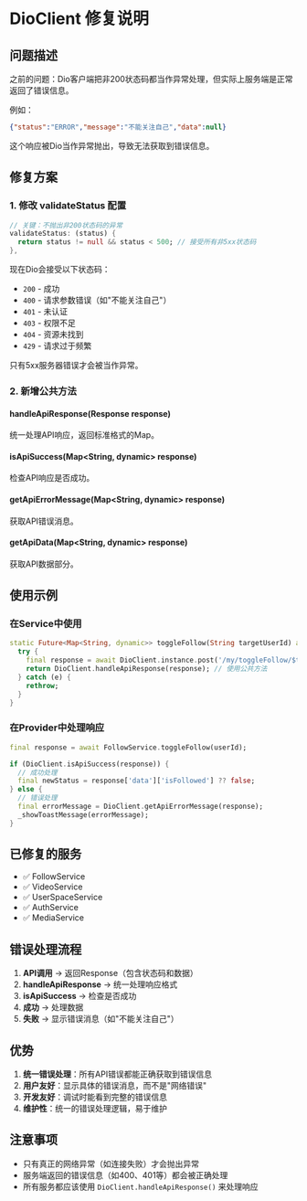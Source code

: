 # DioClient 修复说明

## 问题描述

之前的问题：Dio客户端把非200状态码都当作异常处理，但实际上服务端是正常返回了错误信息。

例如：
```json
{"status":"ERROR","message":"不能关注自己","data":null}
```

这个响应被Dio当作异常抛出，导致无法获取到错误信息。

## 修复方案

### 1. 修改 validateStatus 配置

```dart
// 关键：不抛出非200状态码的异常
validateStatus: (status) {
  return status != null && status < 500; // 接受所有非5xx状态码
},
```

现在Dio会接受以下状态码：
- `200` - 成功
- `400` - 请求参数错误（如"不能关注自己"）
- `401` - 未认证
- `403` - 权限不足
- `404` - 资源未找到
- `429` - 请求过于频繁

只有5xx服务器错误才会被当作异常。

### 2. 新增公共方法

#### handleApiResponse(Response response)
统一处理API响应，返回标准格式的Map。

#### isApiSuccess(Map<String, dynamic> response)
检查API响应是否成功。

#### getApiErrorMessage(Map<String, dynamic> response)
获取API错误消息。

#### getApiData(Map<String, dynamic> response)
获取API数据部分。

## 使用示例

### 在Service中使用

```dart
static Future<Map<String, dynamic>> toggleFollow(String targetUserId) async {
  try {
    final response = await DioClient.instance.post('/my/toggleFollow/$targetUserId');
    return DioClient.handleApiResponse(response); // 使用公共方法
  } catch (e) {
    rethrow;
  }
}
```

### 在Provider中处理响应

```dart
final response = await FollowService.toggleFollow(userId);

if (DioClient.isApiSuccess(response)) {
  // 成功处理
  final newStatus = response['data']['isFollowed'] ?? false;
} else {
  // 错误处理
  final errorMessage = DioClient.getApiErrorMessage(response);
  _showToastMessage(errorMessage);
}
```

## 已修复的服务

- ✅ FollowService
- ✅ VideoService  
- ✅ UserSpaceService
- ✅ AuthService
- ✅ MediaService

## 错误处理流程

1. **API调用** → 返回Response（包含状态码和数据）
2. **handleApiResponse** → 统一处理响应格式
3. **isApiSuccess** → 检查是否成功
4. **成功** → 处理数据
5. **失败** → 显示错误消息（如"不能关注自己"）

## 优势

1. **统一错误处理**：所有API错误都能正确获取到错误信息
2. **用户友好**：显示具体的错误消息，而不是"网络错误"
3. **开发友好**：调试时能看到完整的错误信息
4. **维护性**：统一的错误处理逻辑，易于维护

## 注意事项

- 只有真正的网络异常（如连接失败）才会抛出异常
- 服务端返回的错误信息（如400、401等）都会被正确处理
- 所有服务都应该使用 `DioClient.handleApiResponse()` 来处理响应
